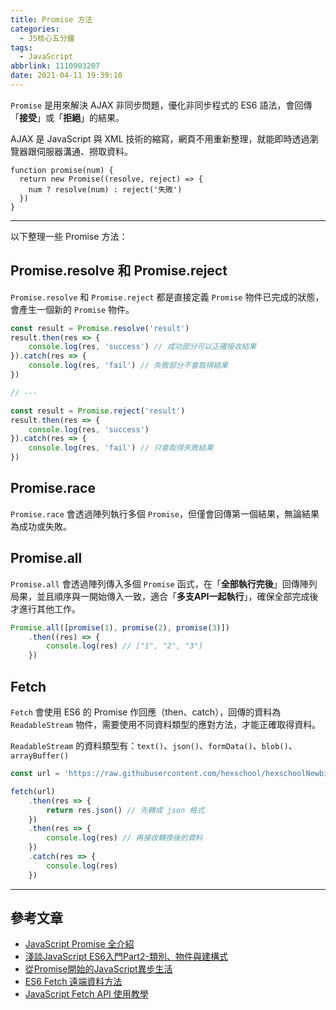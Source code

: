 ```yaml
---
title: Promise 方法
categories:
  - JS核心五分鐘
tags:
  - JavaScript
abbrlink: 1110903207
date: 2021-04-11 19:39:10
---
```

`Promise` 是用來解決 AJAX 非同步問題，優化非同步程式的 ES6 語法，會回傳「**接受**」或「**拒絕**」的結果。
<div class="alert alert-info">
    AJAX 是 JavaScript 與 XML 技術的縮寫，網頁不用重新整理，就能即時透過瀏覽器跟伺服器溝通、撈取資料。
</div>

```
function promise(num) {
  return new Promise((resolve, reject) => {
    num ? resolve(num) : reject('失敗')
  })
}
```
<!--more-->

-----

以下整理一些 Promise 方法：
## Promise.resolve 和 Promise.reject
`Promise.resolve` 和 `Promise.reject` 都是直接定義 `Promise` 物件已完成的狀態，會產生一個新的 `Promise` 物件。
```javascript
const result = Promise.resolve('result')
result.then(res => {
    console.log(res, 'success') // 成功部分可以正確接收結果
}).catch(res => {
    console.log(res, 'fail') // 失敗部分不會取得結果
})

// ---

const result = Promise.reject('result')
result.then(res => {
    console.log(res, 'success')
}).catch(res => {
    console.log(res, 'fail') // 只會取得失敗結果
})
```

## Promise.race
`Promise.race` 會透過陣列執行多個 `Promise`，但僅會回傳第一個結果，無論結果為成功或失敗。

## Promise.all
`Promise.all` 會透過陣列傳入多個 `Promise` 函式，在「**全部執行完後**」回傳陣列局果，並且順序與一開始傳入一致，適合「**多支API一起執行**」，確保全部完成後才進行其他工作。
```javascript
Promise.all([promise(1), promise(2), promise(3)])
    .then((res) => {
        console.log(res) // ["1", "2", "3"]
    })
```

## Fetch
`Fetch` 會使用 ES6 的 Promise 作回應（then、catch），回傳的資料為 `ReadableStream` 物件，需要使用不同資料類型的應對方法，才能正確取得資料。

`ReadableStream` 的資料類型有：`text()`、`json()`、`formData()`、`blob()`、`arrayBuffer()`

```javascript
const url = 'https://raw.githubusercontent.com/hexschool/hexschoolNewbieJS/master/data.json'

fetch(url)
    .then(res => {
        return res.json() // 先轉成 json 格式
    })
    .then(res => {
        console.log(res) // 再接收轉換後的資料
    })
    .catch(res => {
        console.log(res)
    })
```

-----

## 參考文章
* [JavaScript Promise 全介紹](https://wcc723.github.io/development/2020/02/16/all-new-promise/)
* [淺談JavaScript ES6入門Part2-類別、物件與建構式](https://medium.com/@brianwu291/learn-basic-javascript-es6-part2-d8fe175107c3)
* [從Promise開始的JavaScript異步生活](https://eyesofkids.gitbooks.io/javascript-start-es6-promise/content/)
* [ES6 Fetch 遠端資料方法](https://ithelp.ithome.com.tw/articles/10194388)
* [JavaScript Fetch API 使用教學](https://www.oxxostudio.tw/articles/201908/js-fetch.html)

